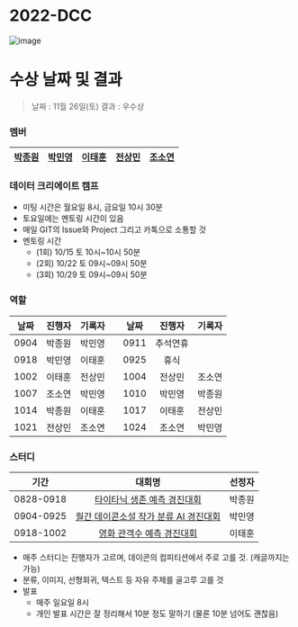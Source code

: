 # 2022-DCC
![image](https://user-images.githubusercontent.com/45033215/193849184-c35fe0f9-c1bd-41ec-8418-c697fa5a42b6.png)

# 수상 날짜 및 결과

> 날짜 : 11월 26일(토)
> 결과 : 우수상 

### 멤버
|[박종원](https://github.com/qwqw82000)|[박민영](https://github.com/jellimin)|[이태훈](https://github.com/git-ThLee)|[전상민](https://github.com/sangmandu)|[조소연](https://github.com/soyeoncho00)|
|:---:|:---:|:---:|:---:|:---:|

### 데이터 크리에이트 캠프
- 미팅 시간은 월요일 8시, 금요일 10시 30분
- 토요일에는 멘토링 시간이 있음
- 매일 GIT의 Issue와 Project 그리고 카톡으로 소통할 것
- 멘토링 시간
  - (1회) 10/15 토 10시~10시 50분
  - (2회) 10/22 토 09시~09시 50분
  - (3회) 10/29 토 09시~09시 50분

### 역할
|날짜|진행자|기록자||날짜|진행자|기록자|
|:---:|:---:|:---:|:-:|:---:|:---:|:---:|
|0904|박종원|박민영||0911|추석연휴||
|0918|박민영|이태훈||0925|휴식||
|1002|이태훈|전상민||1004|전상민|조소연|
|1007|조소연|박민영||1010|박민영|박종원|
|1014|박종원|이태훈||1017|이태훈|전상민|
|1021|전상민|조소연||1024|조소연|박민영|


### 스터디
|기간|대회명|선정자|
|:---:|:------------:|:---:|
|0828-0918|[타이타닉 생존 예측 경진대회](https://dacon.io/competitions/open/235539/overview/description)|박종원|
|0904-0925|[월간 데이콘소설 작가 분류 AI 경진대회](https://dacon.io/competitions/official/235670/overview/description)|박민영|
|0918-1002|[영화 관객수 예측 경진대회](https://dacon.io/competitions/open/235536/overview/description)|이태훈|

- 매주 스터디는 진행자가 고르며, 데이콘의 컴피티션에서 주로 고를 것. (캐글까지는 가능)
- 분류, 이미지, 선형회귀, 텍스트 등 자유 주제를 골고루 고를 것
- 발표
  - 매주 일요일 8시
  - 개인 발표 시간은 잘 정리해서 10분 정도 말하기 (물론 10분 넘어도 괜찮음)

